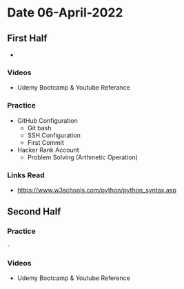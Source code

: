 # Date 06-April-2022
## First Half
- 
### Videos
- Udemy Bootcamp & Youtube Referance 
### Practice
- GitHub Configuration
  - Git bash
  - SSH Configuration
  - First Commit
- Hacker Rank Account
  - Problem Solving (Arthmetic Operation)


### Links Read
- https://www.w3schools.com/python/python_syntax.asp
## Second Half


### Practice
    - 
### Videos
- Udemy Bootcamp & Youtube Reference